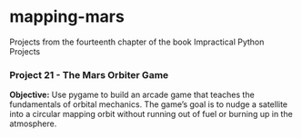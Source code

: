 # mapping-mars
Projects from the fourteenth chapter of the book Impractical Python Projects

### Project 21 - The Mars Orbiter Game
**Objective:** Use pygame to build an arcade game that teaches the fundamentals of orbital mechanics.
The game’s goal is to nudge a satellite into a circular mapping
orbit without running out of fuel or burning up in the atmosphere.
